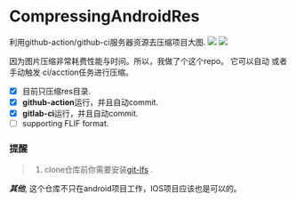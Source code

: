 # CompressingAndroidRes
利用github-action/github-ci服务器资源去压缩项目大图. 
![](https://media.githubusercontent.com/media/BruceWind/CompressImagesInAndroid/master/screenshot_action_trigger.png)
![](https://media.githubusercontent.com/media/BruceWind/CompressImagesInAndroid/master/screenshot_of_gitlab_ci.png)


因为图片压缩非常耗费性能与时间。所以，我做了个这个repo。
它可以自动 或者手动触发 ci/acction任务进行压缩。


- [x] 目前只压缩res目录.
- [x] **github-action**运行，并且自动commit.
- [x] **gitlab-ci**运行，并且自动commit.
- [ ] supporting FLIF format.

### 提醒 
> 1. clone仓库前你需要安装[git-lfs](https://git-lfs.github.com/) .

***其他***, 这个仓库不只在android项目工作，IOS项目应该也是可以的。
